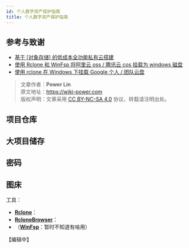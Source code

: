 ```yaml
---
id: 个人数字资产保护指南
title: 个人数字资产保护指南
---
```


## 参考与致谢 

- [基于 [对象存储] 的低成本全功能私有云搭建](https://zhuanlan.zhihu.com/p/104628740)
- [使用 Rclone 和 WinFsp 将阿里云 oss / 腾讯云 cos 挂载为 windows 磁盘](https://www.boxmoe.com/486.html)
- [使用 rclone 在 Windows 下挂载 Google 个人 / 团队云盘](https://blog.rhilip.info/archives/874/)

> 文章作者：**Power Lin**  
> 原文地址：<https://wiki-power.com>  
> 版权声明：文章采用 [CC BY-NC-SA 4.0](https://creativecommons.org/licenses/by/4.0/deed.zh) 协议，转载请注明出处。

## 项目仓库

## 大项目储存

## 密码

## 图床

工具：

- [**Rclone**](https://rclone.org/downloads/)：
- [**RcloneBrowser**](https://github.com/kapitainsky/RcloneBrowser/releases)：
- （[**WinFsp**](http://www.secfs.net/winfsp/rel/)：暂时不知道有啥用）



【编辑中】